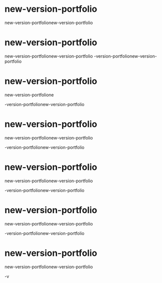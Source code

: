 # new-version-portfolio
new-version-portfolionew-version-portfolio
# new-version-portfolio
new-version-portfolionew-version-portfolio
-version-portfolionew-version-portfolio
# new-version-portfolio
new-version-portfolione




-version-portfolionew-version-portfolio
# new-version-portfolio
new-version-portfolionew-version-portfolio




-version-portfolionew-version-portfolio
# new-version-portfolio
new-version-portfolionew-version-portfolio




-version-portfolionew-version-portfolio
# new-version-portfolio
new-version-portfolionew-version-portfolio




-version-portfolionew-version-portfolio
# new-version-portfolio
new-version-portfolionew-version-portfolio



-v
